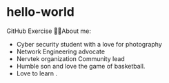 # hello-world
GitHub Exercise
👨‍💻About me:
- Cyber security student with a love for photography 
- Network Engineering advocate
- Nervtek organization Community lead
- Humble son and love the game of basketball.
- Love to learn .
